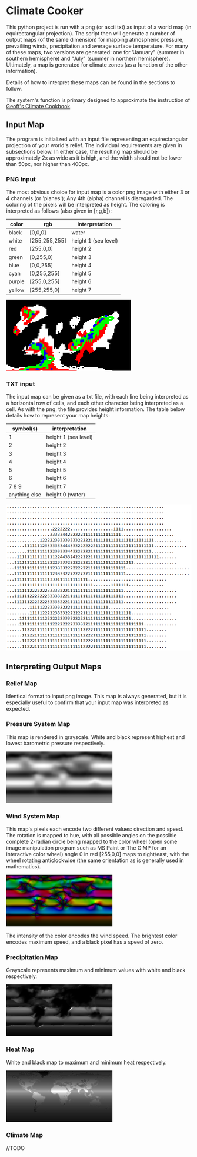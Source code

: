 # Climate Cooker
This python project is run with a png (or ascii txt) as input of a world map (in equirectangular projection).
The script then will generate a number of output maps (of the same dimension) for mapping atmospheric pressure, prevailiing winds, precipitation and average surface temperature.  For many of these maps, two versions are generated: one for "January" (summer in southern hemisphere) and "July" (summer in northern hemisphere). Ultimately, a map is generated for climate zones (as a function of the other information).

Details of how to interpret these maps can be found in the sections to follow.

The system's function is primary designed to approximate the instruction of [Geoff's Climate Cookbook](https://img.fireden.net/tg/image/1448/87/1448879578649.pdf).

## Input Map
The program is initialized with an input file representing an equirectangular projection of your world's relief. The individual requirements are given in subsections below. In either case, the resulting map should be approximately 2x as wide as it is high, and the width should not be lower than 50px, nor higher than 400px.

### PNG input
The most obvious choice for input map is a color png image with either 3 or 4 channels (or 'planes'); Any 4th (alpha) channel is disregarded. The coloring of the pixels will be interpreted as height. The coloring is interpreted as follows (also given in [r,g,b]):

color | rgb | interpretation
-------|------|------------------
black | [0,0,0] | water
white | [255,255,255] | height 1 (sea level)
red | [255,0,0] | height 2
green | [0,255,0] | height 3
blue | [0,0,255] | height 4
cyan | [0,255,255] | height 5
purple | [255,0,255] | height 6
yellow | [255,255,0] | height 7

![Image of PNG Input Sample](https://github.com/sirkibsirkib/climate_cooker/blob/master/image_samples/png_input.png)

### TXT input
The input map can be given as a txt file, with each line being interpreted as a horizontal row of cells, and each other character being interpreted as a cell. As with the png, the file provides height information. The table below details how to represent your map heights:

symbol(s) | interpretation
---------|----------
1 | height 1 (sea level)
2 | height 2
3 | height 3
4 | height 4
5 | height 5
6 | height 6
7 8 9 | height 7
anything else | height 0 (water)

![Image of TXT Input Sample](https://github.com/sirkibsirkib/climate_cooker/blob/master/image_samples/txt_input.png)

## Interpreting Output Maps
### Relief Map
Identical format to input png image. This map is always generated, but it is especially useful to confirm that your input map was interpreted as expected.

### Pressure System Map
This map is rendered in grayscale. White and black represent highest and lowest barometric pressure respectively.

![Image of Relief Sample](https://github.com/sirkibsirkib/climate_cooker/blob/master/image_samples/01_pressure.png)

### Wind System Map
This map's pixels each encode two different values: direction and speed.
The rotation is mapped to hue, with all possible angles on the possible complete 2-radian circle being mapped to the color wheel (open some image manipulation program such as MS Paint or The GIMP for an interactive color wheel) angle 0 in red [255,0,0] maps to right/east, with the wheel rotating anticlockwise (the same orientation as is generally used in mathematics).

![Image of Wind Sample](https://github.com/sirkibsirkib/climate_cooker/blob/master/image_samples/03_wind.png)

The intensity of the color encodes the wind speed. The brightest color encodes maximum speed, and a black pixel has a speed of zero.

### Precipitation Map
Grayscale represents maximum and minimum values with white and black respectively.

![Image of Rain Sample](https://github.com/sirkibsirkib/climate_cooker/blob/master/image_samples/05_rain.png)


### Heat Map
White and black map to maximum and minimum heat respectively.

![Image of Heat Sample](https://github.com/sirkibsirkib/climate_cooker/blob/master/image_samples/07_heat.png)


### Climate Map
//TODO
